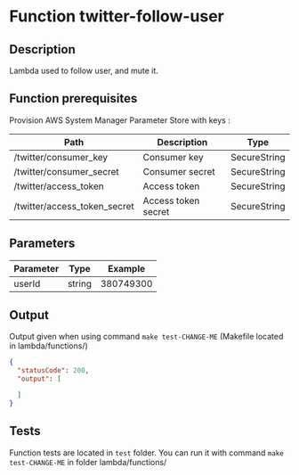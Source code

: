# Function twitter-follow-user

## Description

Lambda used to follow user, and mute it.

## Function prerequisites

Provision AWS System Manager Parameter Store with keys :

| Path                         | Description         | Type         |
|------------------------------|---------------------|--------------|
| /twitter/consumer_key        | Consumer key        | SecureString |
| /twitter/consumer_secret     | Consumer secret     | SecureString |
| /twitter/access_token        | Access token        | SecureString |
| /twitter/access_token_secret | Access token secret | SecureString |

## Parameters

| Parameter  | Type   | Example     |
|------------|--------|-------------|
| userId     | string | 380749300   |

## Output

Output given when using command `make test-CHANGE-ME` (Makefile located in lambda/functions/)

```json
{
  "statusCode": 200,
  "output": [

  ]
}
```

## Tests

Function tests are located in `test` folder.
You can run it with command `make test-CHANGE-ME` in folder lambda/functions/

